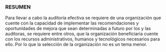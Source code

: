 ### RESUMEN
Para llevar a cabo la auditoría efectiva se requiere de una organización que cuente con la capacidad de implementar las recomendaciones y oportunidades de mejora que sean determinadas a futuro por los y las auditoras, se requiere entre otros, que la organización beneficiaria cuente con los recursos administrativos, humanos y tecnológicos necesarios para ello. Por lo que la selección de la organización no es un tema menor.

